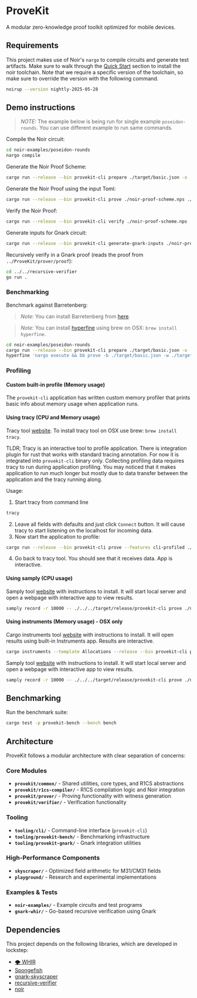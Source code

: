 # ProveKit

A modular zero-knowledge proof toolkit optimized for mobile devices.

## Requirements

This project makes use of Noir's `nargo` to compile circuits and generate test artifacts. Make sure to walk through the [Quick Start](https://noir-lang.org/docs/getting_started/quick_start#noir) section to install the noir toolchain. Note that we require a specific version of the toolchain, so make sure to override the version with the following command.

```sh
noirup --version nightly-2025-05-28
```

## Demo instructions

> _NOTE:_ The example below is being run for single example `poseidon-rounds`. You can use different example to run same commands.

Compile the Noir circuit:

```sh
cd noir-examples/poseidon-rounds
nargo compile
```

Generate the Noir Proof Scheme:

```sh
cargo run --release --bin provekit-cli prepare ./target/basic.json -o ./noir-proof-scheme.nps
```

Generate the Noir Proof using the input Toml:

```sh
cargo run --release --bin provekit-cli prove ./noir-proof-scheme.nps ./Prover.toml -o ./noir-proof.np
```

Verify the Noir Proof:

```sh
cargo run --release --bin provekit-cli verify ./noir-proof-scheme.nps ./noir-proof.np
```

Generate inputs for Gnark circuit:

```sh
cargo run --release --bin provekit-cli generate-gnark-inputs ./noir-proof-scheme.nps ./noir-proof.np
```

Recursively verify in a Gnark proof (reads the proof from `../ProveKit/prover/proof`):

```sh
cd ../../recursive-verifier
go run .
```

### Benchmarking

Benchmark against Barretenberg:

> _Note_: You can install Barretenberg from [here](https://github.com/AztecProtocol/aztec-packages/blob/master/barretenberg/bbup/README.md).

> _Note_: You can install [hyperfine](https://github.com/sharkdp/hyperfine) using brew on OSX: `brew install hyperfine`.

```sh
cd noir-examples/poseidon-rounds
cargo run --release --bin provekit-cli prepare ./target/basic.json -o ./scheme.nps
hyperfine 'nargo execute && bb prove -b ./target/basic.json -w ./target/basic.gz -o ./target' '../../target/release/provekit-cli prove ./scheme.nps ./Prover.toml'
```

### Profiling

#### Custom built-in profile (Memory usage)

The `provekit-cli` application has written custom memory profiler that prints basic info about memory usage when application
runs.

#### Using tracy (CPU and Memory usage)

Tracy tool [website](https://github.com/wolfpld/tracy). To install tracy tool on OSX use brew: `brew install tracy`.

TLDR; Tracy is an interactive tool to profile application. There is integration plugin for rust that works with
standard tracing annotation. For now it is integrated into `provekit-cli` binary only. Collecting profiling data requires
tracy to run during application profiling. You may noticed that it makes application to run much longer but mostly
due to data transfer between the application and the tracy running along.

Usage:

1. Start tracy from command line
```sh
tracy
```
2. Leave all fields with defaults and just click `Connect` button. It will cause tracy to start listening on the
   localhost for incoming data.
3. Now start the application to profile:
```sh
cargo run --release --bin provekit-cli prove --features cli-profiled ./noir-proof-scheme.nps ./Prover.toml -o ./noir-proof.np
```
4. Go back to tracy tool. You should see that it receives data. App is interactive.

#### Using samply (CPU usage)

Samply tool [website](https://github.com/mstange/samply/) with instructions to install. It will start local server and
open a webpage with interactive app to view results.

```sh
samply record -r 10000 -- ./../../target/release/provekit-cli prove ./noir-proof-scheme.nps ./Prover.toml -o ./noir-proof.np
```

#### Using instruments (Memory usage) - OSX only

Cargo instruments tool [website](https://crates.io/crates/cargo-instruments) with instructions to install. It will open
results using built-in Instruments app. Results are interactive.

```sh
cargo instruments --template Allocations --release --bin provekit-cli prove ./noir-proof-scheme.nps ./Prover.toml -o ./noir-proof.np
```

Samply tool [website](https://github.com/mstange/samply/) with instructions to install. It will start local server and
open a webpage with interactive app to view results.

```sh
samply record -r 10000 -- ./../../target/release/provekit-cli prove ./noir-proof-scheme.nps ./Prover.toml -o ./noir-proof.np
```

## Benchmarking

Run the benchmark suite:

```sh
cargo test -p provekit-bench --bench bench
```

## Architecture

ProveKit follows a modular architecture with clear separation of concerns:

### Core Modules
- **`provekit/common/`** - Shared utilities, core types, and R1CS abstractions
- **`provekit/r1cs-compiler/`** - R1CS compilation logic and Noir integration  
- **`provekit/prover/`** - Proving functionality with witness generation
- **`provekit/verifier/`** - Verification functionality

### Tooling
- **`tooling/cli/`** - Command-line interface (`provekit-cli`)
- **`tooling/provekit-bench/`** - Benchmarking infrastructure
- **`tooling/provekit-gnark/`** - Gnark integration utilities

### High-Performance Components
- **`skyscraper/`** - Optimized field arithmetic for M31/CM31 fields
- **`playground/`** - Research and experimental implementations

### Examples & Tests
- **`noir-examples/`** - Example circuits and test programs
- **`gnark-whir/`** - Go-based recursive verification using Gnark

## Dependencies

This project depends on the following libraries, which are developed in lockstep:

- [🌪️ WHIR](https://github.com/WizardOfMenlo/whir)
- [Spongefish](https://github.com/arkworks-rs/spongefish)
- [gnark-skyscraper](https://github.com/reilabs/gnark-skyscraper)
- [recursive-verifier](./recursive-verifier/README.md)
- [noir](https://github.com/noir-lang/noir)
